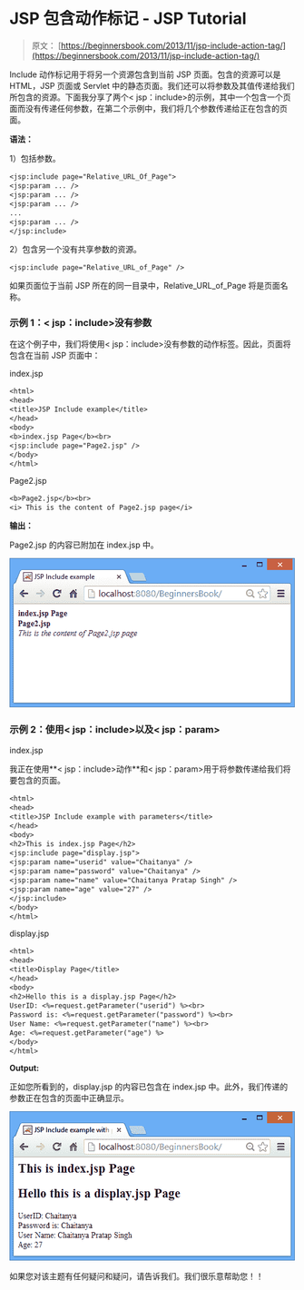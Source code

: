 # JSP 包含动作标记 - JSP Tutorial

> 原文： [https://beginnersbook.com/2013/11/jsp-include-action-tag/](https://beginnersbook.com/2013/11/jsp-include-action-tag/)

Include 动作标记用于将另一个资源包含到当前 JSP 页面。包含的资源可以是 HTML，JSP 页面或 Servlet 中的静态页面。我们还可以将参数及其值传递给我们所包含的资源。下面我分享了两个&lt; jsp：include&gt;的示例，其中一个包含一个页面而没有传递任何参数，在第二个示例中，我们将几个参数传递给正在包含的页面。

**语法：**

1）包括参数。

```
<jsp:include page="Relative_URL_Of_Page"> 
<jsp:param ... /> 
<jsp:param ... /> 
<jsp:param ... /> 
...
<jsp:param ... /> 
</jsp:include>
```

2）包含另一个没有共享参数的资源。

```
<jsp:include page="Relative_URL_of_Page" />
```

如果页面位于当前 JSP 所在的同一目录中，Relative_URL_of_Page 将是页面名称。

### 示例 1：&lt; jsp：include&gt;没有参数

在这个例子中，我们将使用&lt; jsp：include&gt;没有参数的动作标签。因此，页面将包含在当前 JSP 页面中：

index.jsp

```
<html> 
<head>
<title>JSP Include example</title>
</head>
<body> 
<b>index.jsp Page</b><br>
<jsp:include page="Page2.jsp" /> 
</body> 
</html>
```

Page2.jsp

```
<b>Page2.jsp</b><br>
<i> This is the content of Page2.jsp page</i>
```

**输出：**

Page2.jsp 的内容已附加在 index.jsp 中。

![IncludeAction-output](img/4054a6bc72927a2fdb8f17310517730d.jpg)

### 示例 2：使用&lt; jsp：include&gt;以及&lt; jsp：param&gt;

index.jsp

我正在使用**&lt; jsp：include&gt;动作**和&lt; jsp：param&gt;用于将参数传递给我们将要包含的页面。

```
<html> 
<head>
<title>JSP Include example with parameters</title>
</head>
<body> 
<h2>This is index.jsp Page</h2>
<jsp:include page="display.jsp"> 
<jsp:param name="userid" value="Chaitanya" /> 
<jsp:param name="password" value="Chaitanya" /> 
<jsp:param name="name" value="Chaitanya Pratap Singh" /> 
<jsp:param name="age" value="27" /> 
</jsp:include> 
</body> 
</html>
```

display.jsp

```
<html>
<head>
<title>Display Page</title>
</head>
<body>
<h2>Hello this is a display.jsp Page</h2>
UserID: <%=request.getParameter("userid") %><br>
Password is: <%=request.getParameter("password") %><br>
User Name: <%=request.getParameter("name") %><br>
Age: <%=request.getParameter("age") %>
</body>
</html>
```

**Output:**

正如您所看到的，display.jsp 的内容已包含在 index.jsp 中。此外，我们传递的参数正在包含的页面中正确显示。

![include-action-with-parameters-output](img/cbc52656a6a5048a5834e8cd173d03a2.jpg)

如果您对该主题有任何疑问和疑问，请告诉我们。我们很乐意帮助您！！
